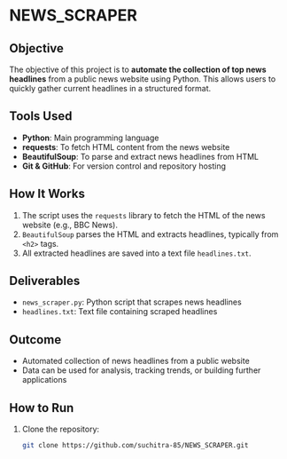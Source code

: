 # NEWS_SCRAPER


## Objective
The objective of this project is to **automate the collection of top news headlines** from a public news website using Python. This allows users to quickly gather current headlines in a structured format.

## Tools Used
- **Python**: Main programming language
- **requests**: To fetch HTML content from the news website
- **BeautifulSoup**: To parse and extract news headlines from HTML
- **Git & GitHub**: For version control and repository hosting

## How It Works
1. The script uses the `requests` library to fetch the HTML of the news website (e.g., BBC News).
2. `BeautifulSoup` parses the HTML and extracts headlines, typically from `<h2>` tags.
3. All extracted headlines are saved into a text file `headlines.txt`.

## Deliverables
- `news_scraper.py`: Python script that scrapes news headlines
- `headlines.txt`: Text file containing scraped headlines

## Outcome
- Automated collection of news headlines from a public website
- Data can be used for analysis, tracking trends, or building further applications

## How to Run
1. Clone the repository:
   ```bash
   git clone https://github.com/suchitra-85/NEWS_SCRAPER.git
